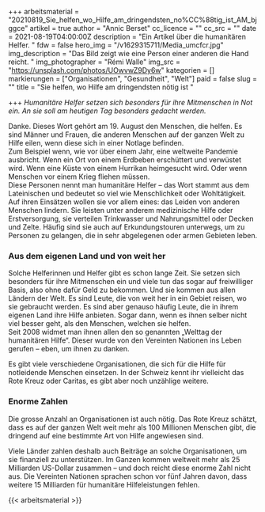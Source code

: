 +++
arbeitsmaterial = "20210819_Sie_helfen_wo_Hilfe_am_dringendsten_no%CC%88tig_ist_AM_bjggce"
artikel = true
author = "Annic Berset"
cc_licence = ""
cc_src = ""
date = 2021-08-19T04:00:00Z
description = "Ein Artikel über die humanitären Helfer. "
fdw = false
hero_img = "/v1629315711/Media_umcfcr.jpg"
img_description = "Das Bild zeigt wie eine Person einer anderen die Hand reicht. "
img_photographer = "Rémi Walle"
img_src = "https://unsplash.com/photos/UOwvwZ9Dy6w"
kategorien = []
markierungen = ["Organisationen", "Gesundheit", "Welt"]
paid = false
slug = ""
title = "Sie helfen, wo Hilfe am dringendsten nötig ist "

+++
_Humanitäre Helfer setzen sich besonders für ihre Mitmenschen in Not ein. An sie soll am heutigen Tag besonders gedacht werden._

Danke. Dieses Wort gehört am 19. August den Menschen, die helfen. Es sind Männer und Frauen, die anderen Menschen auf der ganzen Welt zu Hilfe eilen, wenn diese sich in einer Notlage befinden.  
Zum Beispiel wenn, wie vor über einem Jahr, eine weltweite Pandemie ausbricht. Wenn ein Ort von einem Erdbeben erschüttert und verwüstet wird. Wenn eine Küste von einem Hurrikan heimgesucht wird. Oder wenn Menschen vor einem Krieg fliehen müssen.  
Diese Personen nennt man humanitäre Helfer – das Wort stammt aus dem Lateinischen und bedeutet so viel wie Menschlichkeit oder Wohltätigkeit. Auf ihren Einsätzen wollen sie vor allem eines: das Leiden von anderen Menschen lindern. Sie leisten unter anderem medizinische Hilfe oder Erstversorgung, sie verteilen Trinkwasser und Nahrungsmittel oder Decken und Zelte. Häufig sind sie auch auf Erkundungstouren unterwegs, um zu Personen zu gelangen, die in sehr abgelegenen oder armen Gebieten leben.

### Aus dem eigenen Land und von weit her

Solche Helferinnen und Helfer gibt es schon lange Zeit. Sie setzen sich besonders für ihre Mitmenschen ein und viele tun das sogar auf freiwilliger Basis, also ohne dafür Geld zu bekommen. Und sie kommen aus allen Ländern der Welt. Es sind Leute, die von weit her in ein Gebiet reisen, wo sie gebraucht werden. Es sind aber genauso häufig Leute, die in ihrem eigenen Land ihre Hilfe anbieten. Sogar dann, wenn es ihnen selber nicht viel besser geht, als den Menschen, welchen sie helfen.  
Seit 2008 widmet man ihnen allen den so genannten „Welttag der humanitären Hilfe“. Dieser wurde von den Vereinten Nationen ins Leben gerufen – eben, um ihnen zu danken.

Es gibt viele verschiedene Organisationen, die sich für die Hilfe für notleidende Menschen einsetzen. In der Schweiz kennt ihr vielleicht das Rote Kreuz oder Caritas, es gibt aber noch unzählige weitere.

### Enorme Zahlen

Die grosse Anzahl an Organisationen ist auch nötig. Das Rote Kreuz schätzt, dass es auf der ganzen Welt weit mehr als 100 Millionen Menschen gibt, die dringend auf eine bestimmte Art von Hilfe angewiesen sind.

Viele Länder zahlen deshalb auch Beiträge an solche Organisationen, um sie finanziell zu unterstützen. Im Ganzen kommen weltweit mehr als 25 Milliarden US-Dollar zusammen – und doch reicht diese enorme Zahl nicht aus. Die Vereinten Nationen sprachen schon vor fünf Jahren davon, dass weitere 15 Milliarden für humanitäre Hilfeleistungen fehlen.




{{< arbeitsmaterial >}}

